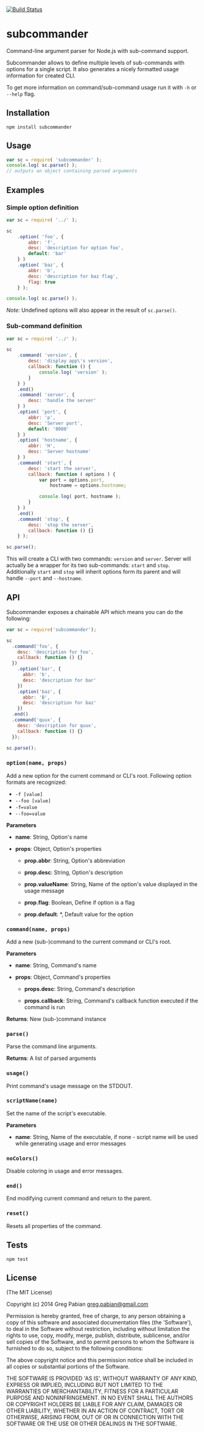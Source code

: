 [![Build Status](https://travis-ci.org/gregpabian/subcommander.svg?branch=master)](https://travis-ci.org/gregpabian/subcommander)

# subcommander

Command-line argument parser for Node.js with sub-command support.

Subcommander allows to define multiple levels of sub-commands with options for a single script.
It also generates a nicely formatted usage information for created CLI.

To get more information on command/sub-command usage run it with `-h` or `--help` flag.

## Installation

```
npm install subcommander
```

## Usage

```javascript
var sc = require( 'subcommander' );
console.log( sc.parse() );
// outputs an object containing parsed arguments
```

## Examples

### Simple option definition

```javascript
var sc = require( '../' );

sc
    .option( 'foo', {
        abbr: 'f',
        desc: 'description for option foo',
        default: 'bar'
    } )
    .option( 'baz', {
        abbr: 'b',
        desc: 'description for baz flag',
        flag: true
    } );

console.log( sc.parse() );
```

*Note:* Undefined options will also appear in the result of `sc.parse()`.

### Sub-command definition

```javascript
var sc = require( '../' );

sc
    .command( 'version', {
        desc: 'display app\'s version',
        callback: function () {
            console.log( 'version' );
        }
    } )
    .end()
    .command( 'server', {
        desc: 'handle the server'
    } )
    .option( 'port', {
        abbr: 'p',
        desc: 'Server port',
        default: '8080'
    } )
    .option( 'hostname', {
        abbr: 'H',
        desc: 'Server hostname'
    } )
    .command( 'start', {
        desc: 'start the server',
        callback: function ( options ) {
            var port = options.port,
                hostname = options.hostname;

            console.log( port, hostname );
        }
    } )
    .end()
    .command( 'stop', {
        desc: 'stop the server',
        callback: function () {}
    } );

sc.parse();
```

This will create a CLI with two commands: `version` and `server`.
Server will actually be a wrapper for its two sub-commands: `start` and `stop`.
Additionally `start` and `stop` will inherit options form its parent and will handle `--port` and `--hostname`.

## API

Subcommander exposes a chainable API which means you can do the following:

```javascript
var sc = require('subcommander');

sc
  .command('foo', {
    desc: 'description for foo',
    callback: function () {}
  })
    .option('bar', {
      abbr: 'b',
      desc: 'description for bar'
    })
    .option('baz', {
      abbr: 'B',
      desc: 'description for baz'
    })
  .end()
  .command('quux', {
    desc: 'description for quux',
    callback: function () {}
  });
 
sc.parse();
```

### `option(name, props)`

Add a new option for the current command or CLI's root. Following option formats are recognized:
- `-f [value]`
- `--foo [value]`
- `-f=value`
- `--foo=value`

**Parameters**

- **name**: String, Option's name

- **props**: Object, Option's properties

  - **prop.abbr**: String, Option's abbreviation

  - **prop.desc**: String, Option's description

  - **prop.valueName**: String, Name of the option's value displayed in the usage message

  - **prop.flag**: Boolean, Define if option is a flag

  - **prop.default**: *, Default value for the option

### `command(name, props)`

Add a new (sub-)command to the current command or CLI's root.

**Parameters**

- **name**: String, Command's name

- **props**: Object, Command's properties

  - **props.desc**: String, Command's description

  - **props.callback**: String, Command's callback function executed if the command is run

**Returns**: New (sub-)command instance

### `parse()`

Parse the command line arguments.

**Returns**: A list of parsed arguments

### `usage()`

Print command's usage message on the STDOUT.

### `scriptName(name)`

Set the name of the script's executable.

**Parameters**

- **name**: String, Name of the executable, if none - script name will be used while generating usage and error messages

### `noColors()`

Disable coloring in usage and error messages.

### `end()`

End modifying current command and return to the parent.

### `reset()`

Resets all properties of the command.

## Tests
```
npm test
```

## License

(The MIT License)

Copyright (c) 2014 Greg Pabian <greg.pabian@gmail.com>

Permission is hereby granted, free of charge, to any person obtaining a copy of this software and associated documentation files (the 'Software'), to deal in the Software without restriction, including without limitation the rights to use, copy, modify, merge, publish, distribute, sublicense, and/or sell copies of the Software, and to permit persons to whom the Software is furnished to do so, subject to the following conditions:

The above copyright notice and this permission notice shall be included in all copies or substantial portions of the Software.

THE SOFTWARE IS PROVIDED 'AS IS', WITHOUT WARRANTY OF ANY KIND, EXPRESS OR IMPLIED, INCLUDING BUT NOT LIMITED TO THE WARRANTIES OF MERCHANTABILITY, FITNESS FOR A PARTICULAR PURPOSE AND NONINFRINGEMENT. IN NO EVENT SHALL THE AUTHORS OR COPYRIGHT HOLDERS BE LIABLE FOR ANY CLAIM, DAMAGES OR OTHER LIABILITY, WHETHER IN AN ACTION OF CONTRACT, TORT OR OTHERWISE, ARISING FROM, OUT OF OR IN CONNECTION WITH THE SOFTWARE OR THE USE OR OTHER DEALINGS IN THE SOFTWARE.
